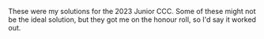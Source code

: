 These were my solutions for the 2023 Junior CCC. Some of these might not be the ideal solution, but they got me on the honour roll, so I'd say it worked out.
